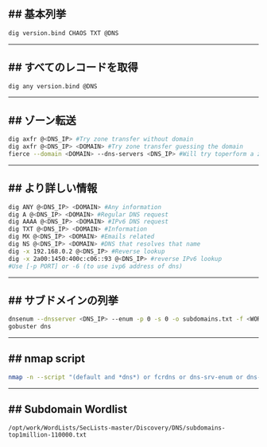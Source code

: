 ## ## 基本列挙
```zsh
dig version.bind CHAOS TXT @DNS
```
---
## ## すべてのレコードを取得
```zsh
dig any version.bind @DNS
```
---
## ## ゾーン転送
```zsh
dig axfr @<DNS_IP> #Try zone transfer without domain
dig axfr @<DNS_IP> <DOMAIN> #Try zone transfer guessing the domain
fierce --domain <DOMAIN> --dns-servers <DNS_IP> #Will try toperform a zone transfer against every authoritative name server and if this doesn'twork, will launch a dictionary attack
```
---
## ## より詳しい情報
```zsh
dig ANY @<DNS_IP> <DOMAIN> #Any information
dig A @<DNS_IP> <DOMAIN> #Regular DNS request
dig AAAA @<DNS_IP> <DOMAIN> #IPv6 DNS request
dig TXT @<DNS_IP> <DOMAIN> #Information
dig MX @<DNS_IP> <DOMAIN> #Emails related
dig NS @<DNS_IP> <DOMAIN> #DNS that resolves that name
dig -x 192.168.0.2 @<DNS_IP> #Reverse lookup
dig -x 2a00:1450:400c:c06::93 @<DNS_IP> #reverse IPv6 lookup
#Use [-p PORT] or -6 (to use ivp6 address of dns)
```
---
## ## サブドメインの列挙
```zsh
dnsenum --dnsserver <DNS_IP> --enum -p 0 -s 0 -o subdomains.txt -f <WORDLIST> <DOMAIN>
gobuster dns
```
---
## ## nmap script
```zsh
nmap -n --script "(default and *dns*) or fcrdns or dns-srv-enum or dns-random-txid or dns-random-srcport" <IP>
```
---
## ## Subdomain Wordlist
```
/opt/work/WordLists/SecLists-master/Discovery/DNS/subdomains-top1million-110000.txt
```

